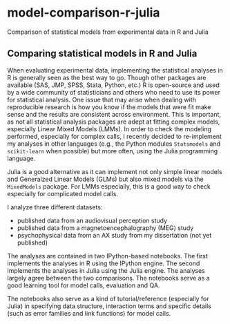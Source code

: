 # model-comparison-r-julia
Comparison of statistical models from experimental data in R and Julia

## Comparing statistical models in R and Julia
When evaluating experimental data, implementing the statistical analyses in R is generally seen as the best way to go. Though other packages are available (SAS, JMP, SPSS, Stata, Python, etc.) R is open-source and used by a wide community of statisticians and others who need to use its power for statistical analysis. One issue that may arise when dealing with reproducible research is how you know if the models that were fit make sense and the results are consistent across environment. This is important, as not all statistical analysis packages are adept at fitting complex models, especially Linear Mixed Models (LMMs). In order to check the modeling performed, especially for complex calls, I recently decided to re-implement my analyses in other languages (e.g., the Python modules `Statsmodels` and `scikit-learn` when possible) but more often, using the Julia programming language.  

Julia is a good alternative as it can implement not only simple linear models and Generalzed Linear Models (GLMs) but also mixed models via the `MixedModels` package. For LMMs especially, this is a good way to check especially for complicated model calls.  

I analyze three different datasets:  
- published data from an audiovisual perception study  
- published data from a magnetoencephalography (MEG) study  
- psychophysical data from an AX study from my dissertation (not yet published)  

The analyses are contained in two IPython-based notebooks. The first implements the analyses in R using the IPython engine. The second implements the analyses in Julia using the Julia engine. The analyses largely agree between the two comparisons. The notebooks serve as a good learning tool for model calls, evaluation and QA.  

The notebooks also serve as a kind of tutorial/reference (especially for Julia) in specifying data structure, interaction terms and specific details (such as error families and link functions) for model calls.
